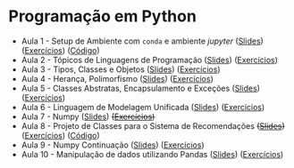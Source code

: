 # Programação em Python

* Aula 1 - Setup de Ambiente com `conda` e ambiente *jupyter* ([Slides](https://github.com/ai2-education-fiep-turma-3/02-programacao-python/raw/main/slides/aula1/slides.pdf)) ([Exercícios](https://github.com/ai2-education-fiep-turma-3/02-programacao-python/blob/main/exercicios/aula1)) ([Código](https://github.com/ai2-education-fiep-turma-3/02-programacao-python/blob/main/src/aula1))
* Aula 2 - Tópicos de Linguagens de Programação ([Slides](https://github.com/ai2-education-fiep-turma-3/02-programacao-python/raw/main/slides/aula2/slides.pdf)) ([Exercícios](https://github.com/ai2-education-fiep-turma-3/02-programacao-python/blob/main/exercicios/aula2)) 
* Aula 3 - Tipos, Classes e Objetos ([Slides](https://github.com/ai2-education-fiep-turma-3/02-programacao-python/raw/main/slides/aula3/slides.pdf)) ([Exercícios](https://github.com/ai2-education-fiep-turma-3/02-programacao-python/blob/main/exercicios/aula3)) 
* Aula 4 - Herança, Polimorfismo ([Slides](https://github.com/ai2-education-fiep-turma-3/02-programacao-python/raw/main/slides/aula4/slides.pdf)) ([Exercícios](https://github.com/ai2-education-fiep-turma-3/02-programacao-python/blob/main/exercicios/aula4)) 
* Aula 5 - Classes Abstratas, Encapsulamento e Exceções ([Slides](https://github.com/ai2-education-fiep-turma-3/02-programacao-python/raw/main/slides/aula5/slides.pdf)) ([Exercícios](https://github.com/ai2-education-fiep-turma-3/02-programacao-python/blob/main/exercicios/aula5)) 
* Aula 6 - Linguagem de Modelagem Unificada ([Slides](https://github.com/ai2-education-fiep-turma-3/02-programacao-python/raw/main/slides/aula6/slides.pdf)) ([Exercícios](https://github.com/ai2-education-fiep-turma-3/02-programacao-python/blob/main/exercicios/aula6)) 
* Aula 7 - Numpy ([Slides](https://github.com/ai2-education-fiep-turma-3/02-programacao-python/raw/main/slides/aula7/slides.pdf)) ~~([Exercícios](https://github.com/ai2-education-fiep-turma-3/02-programacao-python/blob/main/exercicios/aula7))~~
* Aula 8 - Projeto de Classes para o Sistema de Recomendações ~~([Slides](https://github.com/ai2-education-fiep-turma-3/02-programacao-python/raw/main/slides/aula8/slides.pdf))~~ ([Exercícios](https://github.com/ai2-education-fiep-turma-3/02-programacao-python/blob/main/exercicios/aula8)) ([Código](https://github.com/ai2-education-fiep-turma-3/02-programacao-python/blob/main/src/aula8))
* Aula 9 - Numpy Continuação ([Slides](https://github.com/ai2-education-fiep-turma-3/02-programacao-python/raw/main/slides/aula9/slides.pdf)) ([Exercícios](https://github.com/ai2-education-fiep-turma-3/02-programacao-python/blob/main/exercicios/aula9))
* Aula 10 - Manipulação de dados utilizando Pandas ([Slides](https://github.com/ai2-education-fiep-turma-3/02-programacao-python/raw/main/slides/aula10/slides.pdf)) ([Exercícios](https://github.com/ai2-education-fiep-turma-3/02-programacao-python/blob/main/exercicios/aula10))


